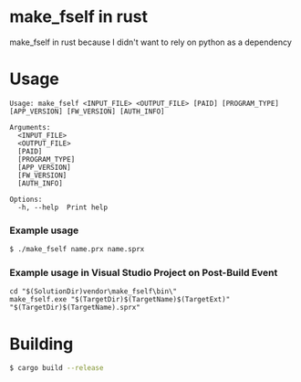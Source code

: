 # make_fself in rust

make_fself in rust because I didn't want to rely on python as a dependency

# Usage

```
Usage: make_fself <INPUT_FILE> <OUTPUT_FILE> [PAID] [PROGRAM_TYPE] [APP_VERSION] [FW_VERSION] [AUTH_INFO]

Arguments:
  <INPUT_FILE>
  <OUTPUT_FILE>
  [PAID]
  [PROGRAM_TYPE]
  [APP_VERSION]
  [FW_VERSION]
  [AUTH_INFO]

Options:
  -h, --help  Print help
```

### Example usage
```bash
$ ./make_fself name.prx name.sprx
```


### Example usage in Visual Studio Project on Post-Build Event
```
cd "$(SolutionDir)vendor\make_fself\bin\"
make_fself.exe "$(TargetDir)$(TargetName)$(TargetExt)" "$(TargetDir)$(TargetName).sprx"
```


# Building

```bash
$ cargo build --release
```



